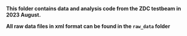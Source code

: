 **This folder contains data and analysis code from the ZDC testbeam in 2023 August.**

**All raw data files in xml format can be found in the `raw_data` folder**
